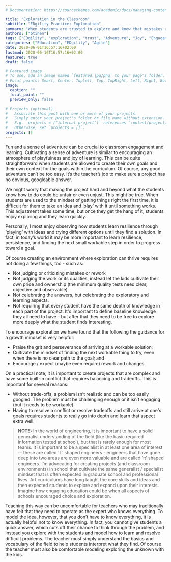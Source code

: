 ```yaml
---
# Documentation: https://sourcethemes.com/academic/docs/managing-content/

title: "Exploration in the Classroom"
subtitle: "EDgility Practice: Exploration"
summary: "When students are trusted to explore and know that mistakes are ok, learning becomes fun and engaging. Exploration builds on student interests so they learn the basics naturally - and even specialize on aspects of particular interest to them."
authors: ["btihen"]
tags: ["EDgility", "exploration", "trust", "Adventure", "Joy", "Engagement", "Student Choice"]
categories: ["Education", "EDgility", "Agile"]
date: 2020-06-01T16:57:16+02:00
lastmod: 2020-06-16T16:57:16+02:00
featured: true
draft: false

# Featured image
# To use, add an image named `featured.jpg/png` to your page's folder.
# Focal points: Smart, Center, TopLeft, Top, TopRight, Left, Right, BottomLeft, Bottom, BottomRight.
image:
  caption: ""
  focal_point: ""
  preview_only: false

# Projects (optional).
#   Associate this post with one or more of your projects.
#   Simply enter your project's folder or file name without extension.
#   E.g. `projects = ["internal-project"]` references `content/project/deep-learning/index.md`.
#   Otherwise, set `projects = []`.
projects: []
---
```

Fun and a sense of adventure can be crucial to classroom engagement and learning. Cultivating a sense of adventure is similar to encouraging an atmosphere of playfulness and joy of learning. This can be quite straightforward when students are allowed to create their own goals and their own context for the goals within the curriculum. Of course, any good adventure can’t be too easy. It’s the teacher’s job to make sure a project has no obvious, googleable answer.

We might worry that making the project hard and beyond what the students know how to do could be unfair or even unjust. This might be true. When students are used to the mindset of getting things right the first time, it is difficult for them to take an idea and ‘play’ with it until something works. This adjustment takes some time, but once they get the hang of it, students enjoy exploring and they learn quickly.

Personally, I most enjoy  observing how students learn resilience through ‘playing’ with ideas and trying different options until they find a solution. In fact, in today’s world it may be more important to learn resilience, persistence, and finding the next small workable step in order to progress toward a goal.

Of course creating an environment where exploration can thrive requires not doing a few things, too - such as:

* Not judging or criticizing mistakes or rework
* Not judging the work or its qualities, instead let the kids cultivate their own pride and ownership (the minimum quality tests need clear, objective and observable)
* Not celebrating the answers, but celebrating the exploratory and learning aspects.
* Not requiring that every student have the same depth of knowledge in each part of the project. It's important to define baseline knowledge they all need to have - but after that they need to be free to explore more deeply what the student finds interesting.

To encourage exploration we have found that the following the guidance for a growth mindset is very helpful:

* Praise the grit and perseverance of arriving at a workable solution;
* Cultivate the mindset of finding the next workable thing to try, even when there is no clear path to the goal; and
* Encourage / expect (maybe even require) rework and changes.

On a practical note, it is important to create projects that are complex and have some built-in conflict that requires balancing and tradeoffs. This is important for several reasons:

* Without trade-offs, a problem isn’t realistic and can be too easily googled.  The problem must be challenging enough or it isn’t engaging (but it needs to be workable).
* Having to resolve a conflict or resolve tradeoffs and still arrive at one's goals requires students to really go into depth and learn that aspect extra well.

> **NOTE:** In the world of engineering, it is important to have a solid generalist understanding of the field (like the basic required information tested at school), but that is rarely enough for most teams. It is important to be a specialist in at least one area of interest -- these are called ‘T’ shaped engineers - engineers that have gone deep into two areas are even more valuable and are called ‘π’ shaped engineers. I’m advocating for creating projects (and classroom environments) in school that cultivate the same generalist / specialist mindset that is often expected in graduate school and professional lives. Art curriculums have long taught the core skills and ideas and then expected students to explore and expand upon their interests. Imagine how engaging education could be when all aspects of schools encouraged choice and exploration.

Teaching this way can be uncomfortable for teachers who may traditionally have felt that they need to operate as the expert who knows everything. To model the idea, however, that you don’t have to know everything, it is actually helpful not to know everything. In fact, you cannot give students a quick answer, which cuts off their chance to think through the problem, and instead you explore with the students and model how to learn and resolve difficult problems. The teacher must simply understand the basics and vocabulary of the field to help students interpret what they find.  Of course the teacher must also be comfortable modeling exploring the unknown with the kids.
